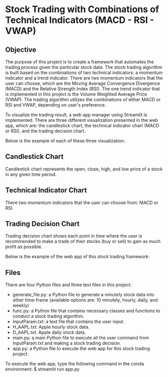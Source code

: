 # Stock Trading with Combinations of Technical Indicators (MACD - RSI - VWAP)

## Objective
The purpose of this project is to create a framework that automates the trading process given the particular stock data.
The stock trading algorithm is built based on the combinations of two technical indicators: a momentum indicator and a trend indicator.
There are two momentum indicators that the user can choose, which are the Moving Average Convergence Divergence (MACD) and the Relative Strength Index (RSI). The one trend indicator that is implemented in this project is the Volume Weighted Average Price (VWAP). The trading algorithm utilizes the combinations of either MACD or RSI and VWAP, depending on user's preference.

To visualize the trading result, a web app manager using Streamlit is implemented. There are three different visualization presented in the web app, which are: the candlestick chart, the technical indicator chart (MACD or RSI), and the trading decision chart.

Below is the example of each of these three visualization:

## Candlestick Chart
Candlestick chart represents the open, close, high, and low price of a stock in any given time period.

## Technical Indicator Chart
There two momentum indicators that the user can choose from: MACD or RSI.


## Trading Decision Chart
Trading decision chart shows each point in time where the user is recommended to make a trade of their stocks (buy or sell) to gain as much profit as possible.


Below is the example of the web app of this stock trading framework:


## Files
There are four Python files and three text files in this project:

- generate_file.py: a Python file to generate a minutely stock data into other time-frame (available options are: 10 minutely, hourly, daily, and weekly)
- func.py: a Python file that contains necessary classes and functions to conduct a stock trading algorithm.
- InputParam.txt: a text file that contains the user input.
- H_AAPL.txt: Apple hourly stock data.
- D_AAPL.txt: Apple daily stock data.
- main.py: a main Python file to execute all the user command from InputParam.txt and making a stock trading decision.
- app.py: a Python file to execute the web app for this stock trading project.

To execute the web app, type the following command in the conda environment:
$ streamlit run app.py
